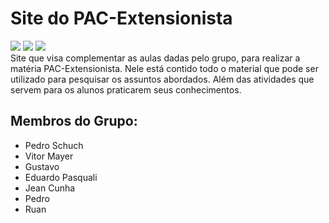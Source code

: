 # Site do PAC-Extensionista
<div>
  <img src="https://img.shields.io/badge/HTML5-E34F26?style=for-the-badge&logo=html5&logoColor=white">
  <img src="https://img.shields.io/badge/CSS3-1572B6?style=for-the-badge&logo=css3&logoColor=white">
  <img src="https://img.shields.io/badge/Figma-F24E1E?style=for-the-badge&logo=figma&logoColor=white">
</div>
Site que visa complementar as aulas dadas pelo grupo, para realizar a matéria PAC-Extensionista. Nele está contido todo o material que pode ser utilizado para pesquisar os assuntos abordados. Além das atividades que servem para os alunos praticarem seus conhecimentos.

## Membros do Grupo:
- Pedro Schuch
- Vitor Mayer
- Gustavo 
- Eduardo Pasquali
- Jean Cunha
- Pedro
- Ruan
